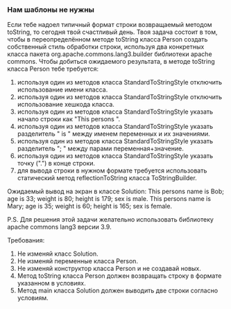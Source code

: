 
### Нам шаблоны не нужны

Если тебе надоел типичный формат строки возвращаемый
методом toString, то сегодня твой счастливый день.
Твоя задача состоит в том, чтобы в переопределённом
методе toString класса Person создать собственный
стиль обработки строки,
используя два конкретных класса пакета
org.apache.commons.lang3.builder библиотеки apache commons.
Чтобы добиться ожидаемого результата, в методе toString
класса Person тебе требуется:
1) используя один из методов класса StandardToStringStyle
 отключить использование имени класса.
2) используя один из методов класса StandardToStringStyle
 отключить использование хешкода класса.
3) используя один из методов класса StandardToStringStyle
 указать начало строки как "This persons ".
4) используя один из методов класса StandardToStringStyle
 указать разделитель " is " между именем переменных и их
 значениями.
5) используя один из методов класса StandardToStringStyle
указать разделитель "; " между парами переменная+значение.
6) используя один из методов класса StandardToStringStyle
указать точку (".") в конце строки.
7) для вывода строки в нужном формате требуется использовать
 статический метод reflectionToString класса ToStringBuilder.

Ожидаемый вывод на экран в классе Solution:
This persons name is Bob; age is 33; weight is 80; height is 179; sex is male.
This persons name is Mary; age is 35; weight is 60; height is 165; sex is female.

P.S. Для решения этой задачи желательно использовать библиотеку apache commons lang3 версии 3.9.


Требования:
1.	Не изменяй класс Solution.
2.	Не изменяй переменные класса Person.
3.	Не изменяй конструктор класса Person и не создавай новых.
4.	Метод toString класса Person должен возвращать строку в формате указанном в условиях.
5.	Метод main класса Solution должен выводить две строки согласно условиям.


